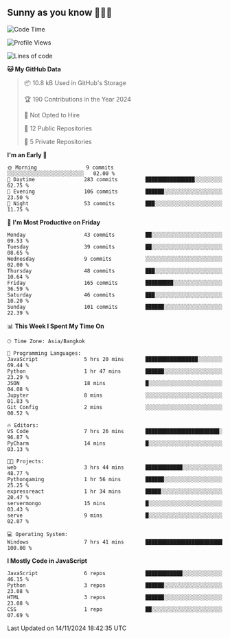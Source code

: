 ## Sunny as you know 🫨🫨👋

<!--START_SECTION:waka-->
![Code Time](http://img.shields.io/badge/Code%20Time-23%20hrs%2024%20mins-blue)

![Profile Views](http://img.shields.io/badge/Profile%20Views-13-blue)

![Lines of code](https://img.shields.io/badge/From%20Hello%20World%20I%27ve%20Written-187.1%20thousand%20lines%20of%20code-blue)

**🐱 My GitHub Data** 

> 📦 10.8 kB Used in GitHub's Storage 
 > 
> 🏆 190 Contributions in the Year 2024
 > 
> 🚫 Not Opted to Hire
 > 
> 📜 12 Public Repositories 
 > 
> 🔑 5 Private Repositories 
 > 
**I'm an Early 🐤** 

```text
🌞 Morning                9 commits           ░░░░░░░░░░░░░░░░░░░░░░░░░   02.00 % 
🌆 Daytime                283 commits         ████████████████░░░░░░░░░   62.75 % 
🌃 Evening                106 commits         ██████░░░░░░░░░░░░░░░░░░░   23.50 % 
🌙 Night                  53 commits          ███░░░░░░░░░░░░░░░░░░░░░░   11.75 % 
```
📅 **I'm Most Productive on Friday** 

```text
Monday                   43 commits          ██░░░░░░░░░░░░░░░░░░░░░░░   09.53 % 
Tuesday                  39 commits          ██░░░░░░░░░░░░░░░░░░░░░░░   08.65 % 
Wednesday                9 commits           ░░░░░░░░░░░░░░░░░░░░░░░░░   02.00 % 
Thursday                 48 commits          ███░░░░░░░░░░░░░░░░░░░░░░   10.64 % 
Friday                   165 commits         █████████░░░░░░░░░░░░░░░░   36.59 % 
Saturday                 46 commits          ███░░░░░░░░░░░░░░░░░░░░░░   10.20 % 
Sunday                   101 commits         ██████░░░░░░░░░░░░░░░░░░░   22.39 % 
```


📊 **This Week I Spent My Time On** 

```text
🕑︎ Time Zone: Asia/Bangkok

💬 Programming Languages: 
JavaScript               5 hrs 20 mins       █████████████████░░░░░░░░   69.44 % 
Python                   1 hr 47 mins        ██████░░░░░░░░░░░░░░░░░░░   23.29 % 
JSON                     18 mins             █░░░░░░░░░░░░░░░░░░░░░░░░   04.08 % 
Jupyter                  8 mins              ░░░░░░░░░░░░░░░░░░░░░░░░░   01.83 % 
Git Config               2 mins              ░░░░░░░░░░░░░░░░░░░░░░░░░   00.52 % 

🔥 Editors: 
VS Code                  7 hrs 26 mins       ████████████████████████░   96.87 % 
PyCharm                  14 mins             █░░░░░░░░░░░░░░░░░░░░░░░░   03.13 % 

🐱‍💻 Projects: 
web                      3 hrs 44 mins       ████████████░░░░░░░░░░░░░   48.77 % 
Pythongaming             1 hr 56 mins        ██████░░░░░░░░░░░░░░░░░░░   25.25 % 
expressreact             1 hr 34 mins        █████░░░░░░░░░░░░░░░░░░░░   20.47 % 
servermongo              15 mins             █░░░░░░░░░░░░░░░░░░░░░░░░   03.43 % 
serve                    9 mins              █░░░░░░░░░░░░░░░░░░░░░░░░   02.07 % 

💻 Operating System: 
Windows                  7 hrs 41 mins       █████████████████████████   100.00 % 
```

**I Mostly Code in JavaScript** 

```text
JavaScript               6 repos             ████████████░░░░░░░░░░░░░   46.15 % 
Python                   3 repos             ██████░░░░░░░░░░░░░░░░░░░   23.08 % 
HTML                     3 repos             ██████░░░░░░░░░░░░░░░░░░░   23.08 % 
CSS                      1 repo              ██░░░░░░░░░░░░░░░░░░░░░░░   07.69 % 
```




 Last Updated on 14/11/2024 18:42:35 UTC
<!--END_SECTION:waka-->
